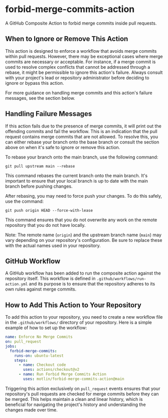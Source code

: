 # forbid-merge-commits-action
A GitHub Composite Action to forbid merge commits inside pull requests.

## When to Ignore or Remove This Action
This action is designed to enforce a workflow that avoids merge commits within pull requests. However, there may be exceptional cases where merge commits are necessary or acceptable. For instance, if a merge commit is used to resolve complex conflicts that cannot be addressed through a rebase, it might be permissible to ignore this action's failure. Always consult with your project's lead or repository administrator before deciding to ignore or bypass this action.

For more guidance on handling merge commits and this action's failure messages, see the section below.

## Handling Failure Messages
If this action fails due to the presence of merge commits, it will print out the offending commits and fail the workflow. This is an indication that the pull request contains merge commits that are not allowed. To resolve this, you can either rebase your branch onto the base branch or consult the section above on when it's safe to ignore or remove this action.

To rebase your branch onto the main branch, use the following command:
```
git pull upstream main --rebase
```
This command rebases the current branch onto the main branch. It's important to ensure that your local branch is up to date with the main branch before pushing changes.

After rebasing, you may need to force push your changes. To do this safely, use the command:
```
git push origin HEAD --force-with-lease
```
This command ensures that you do not overwrite any work on the remote repository that you do not have locally.

Note: The remote name (`origin`) and the upstream branch name (`main`) may vary depending on your repository's configuration. Be sure to replace these with the actual names used in your repository.

## GitHub Workflow
A GitHub workflow has been added to run the composite action against the repository itself. This workflow is defined in `.github/workflows/run-action.yml` and its purpose is to ensure that the repository adheres to its own rules against merge commits.

## How to Add This Action to Your Repository
To add this action to your repository, you need to create a new workflow file in the `.github/workflows/` directory of your repository. Here is a simple example of how to set up the workflow:

```yaml
name: Enforce No Merge Commits
on: pull_request
jobs:
  forbid-merge-commits:
    runs-on: ubuntu-latest
    steps:
      - name: Checkout code
        uses: actions/checkout@v2
      - name: Run Forbid Merge Commits Action
        uses: motlin/forbid-merge-commits-action@main
```

Triggering this action exclusively on `pull_request` events ensures that your repository's pull requests are checked for merge commits before they can be merged. This helps maintain a clean and linear history, which is beneficial for navigating the project's history and understanding the changes made over time.
